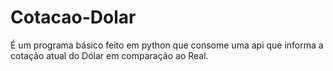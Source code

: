 # Cotacao-Dolar
É um programa básico feito em python que consome uma api que informa a cotação atual do Dólar em comparação ao Real.
